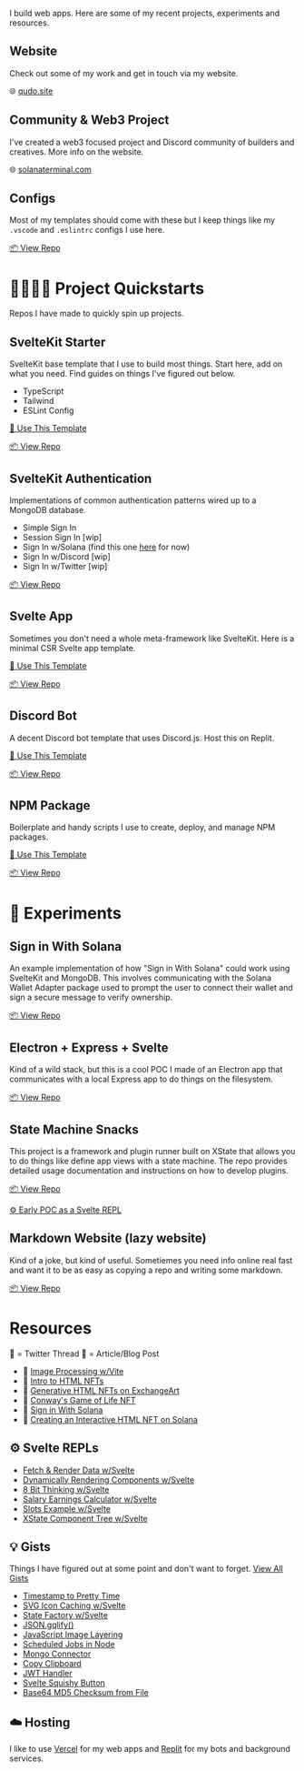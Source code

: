 I build web apps. Here are some of my recent projects, experiments and resources.

## Website
Check out some of my work and get in touch via my website.

🌐 [qudo.site](https://qudo.site)

## Community & Web3 Project
I've created a web3 focused project and Discord community of builders and creatives. More info on the website.

🌐 [solanaterminal.com](https://solanaterminal.com)

## Configs
Most of my templates should come with these but I keep things like my `.vscode` and `.eslintrc` configs I use here.

[📦 View Repo](https://github.com/qudo-code/qudo-code)

# 🏃🏻‍♂️💨 Project Quickstarts
Repos I have made to quickly spin up projects.


## SvelteKit Starter
SvelteKit base template that I use to build most things. Start here, add on what you need. Find guides on things I've figured out below.  

- TypeScript
- Tailwind
- ESLint Config

[🚀 Use This Template](https://github.com/qudo-code/template--sveltekit/generate)

[📦 View Repo](https://github.com/qudo-code/template--sveltekit)


## SvelteKit Authentication
Implementations of common authentication patterns wired up to a MongoDB database.

- Simple Sign In
- Session Sign In [wip]
- Sign In w/Solana (find this one [here](https://github.com/qudo-code/svelte-sign-in-with-solana) for now)
- Sign In w/Discord [wip]
- Sign In w/Twitter [wip]

[📦 View Repo](https://github.com/qudo-code/template--sveltekit-authentication)


## Svelte App
Sometimes you don't need a whole meta-framework like SvelteKit. Here is a minimal CSR Svelte app template.

[🚀 Use This Template](https://github.com/qudo-code/template--svelte/generate)

[📦 View Repo](https://github.com/qudo-code/template--svelte)



## Discord Bot
A decent Discord bot template that uses Discord.js. Host this on Replit.

[🚀 Use This Template](https://github.com/qudo-code/template--discord-bot/generate)

[📦 View Repo](https://github.com/qudo-code/template--discord-bot)



## NPM Package
Boilerplate and handy scripts I use to create, deploy, and manage NPM packages.

[🚀 Use This Template](https://github.com/qudo-code/template--npm-package/generate)

[📦 View Repo](https://github.com/qudo-code/template--npm-package)



# 🧪 Experiments
## Sign in With Solana
An example implementation of how "Sign in With Solana" could work using SvelteKit and MongoDB. This involves communicating with the Solana Wallet Adapter package used to prompt the user to connect their wallet and sign a secure message to verify ownership.

[📦 View Repo](https://github.com/qudo-code/svelte-sign-in-with-solana)



## Electron + Express + Svelte
Kind of a wild stack, but this is a cool POC I made of an Electron app that communicates with a local Express app to do things on the filesystem.

[📦 View Repo](https://github.com/qudo-code/template--electron-express-svelte)



## State Machine Snacks
This project is a framework and plugin runner built on XState that allows you to do things like define app views with a state machine. The repo provides detailed usage documentation and instructions on how to develop plugins.

[📦 View Repo](https://github.com/qudo-code/template--electron-express-svelte)

[⚙️ Early POC as a Svelte REPL](https://svelte.dev/repl/41dcf49502434b6a9a22acd5d042bfae?version=3.55.0)



## Markdown Website (lazy website)
Kind of a joke, but kind of useful. Sometiemes you need info online real fast and want it to be as easy as copying a repo and writing some markdown.

[📦 View Repo](https://github.com/qudo-code/template--markdown-website)


# Resources
🧵 = Twitter Thread
📝 = Article/Blog Post
- 🧵 [Image Processing w/Vite](https://twitter.com/_qudo/status/1609985428593184768?s=20&t=vIUWBh0_pWh2RuNitoCiFA)
- 🧵 [Intro to HTML NFTs](https://twitter.com/_qudo/status/1586860095841128449?s=20&t=9forSndJ2zDRblOU3Yv6_g)
- 🧵 [Generative HTML NFTs on ExchangeArt](https://twitter.com/_qudo/status/1591151089164095490?s=20&t=9forSndJ2zDRblOU3Yv6_g)
- 🧵 [Conway's Game of Life NFT](https://twitter.com/_qudo/status/1592177938761666561?s=20&t=9forSndJ2zDRblOU3Yv6_g)
- 🧵 [Sign in With Solana](https://twitter.com/_qudo/status/1593740408861134848?s=20&t=IIk1pvuA-4g8pHLAPygqyQ)
- 📝 [Creating an Interactive HTML NFT on Solana](https://medium.com/@qudo_40051/creating-an-interactive-html-nft-on-solana-46ab19d116e0)


## ⚙️ Svelte REPLs
- [Fetch & Render Data w/Svelte](https://svelte.dev/repl/4cab5caa7a5d40cbabced320290ec820?version=3.55.0)
- [Dynamically Rendering Components w/Svelte](https://svelte.dev/repl/106907cedf3d4de9a65976315f43a03b?version=3.55.0)
- [8 Bit Thinking w/Svelte](https://svelte.dev/repl/5d38d199f3494c45a76e05d2d480ae54?version=3.55.0)
- [Salary Earnings Calculator w/Svelte](https://svelte.dev/repl/761588a2136e462c90c50e712bd21e07?version=3.55.0)
- [Slots Example w/Svelte](https://svelte.dev/repl/9ade514ff7194613b8367e225afd1c2a?version=3.55.0)
- [XState Component Tree w/Svelte](https://svelte.dev/repl/41dcf49502434b6a9a22acd5d042bfae?version=3.55.0)

## 💡 Gists
Things I have figured out at some point and don't want to forget.
[View All Gists](https://gist.github.com/qudo-code)
- [Timestamp to Pretty Time](https://gist.github.com/qudo-code/f33653cff0b5431914fa64cd45c223d9)
- [SVG Icon Caching w/Svelte](https://gist.github.com/qudo-code/5ab764ea1787f5d5475f5493d27a7ec7)
- [State Factory w/Svelte](https://gist.github.com/qudo-code/e241814d8448d0c1cccb4b998eda5cea)
- [JSON.gqlify()](https://gist.github.com/qudo-code/391bace184936e20ea4cf091db896814)
- [JavaScript Image Layering](https://gist.github.com/qudo-code/3797880ed684487b5f3ac558c4fdb7ef)
- [Scheduled Jobs in Node](https://gist.github.com/qudo-code/e084f13b5ad6b80fdbbad250fdcf7b30)
- [Mongo Connector](https://gist.github.com/qudo-code/17b1a25286afdc85b53a8ea335d1e9b1) 
- [Copy Clipboard](https://gist.github.com/qudo-code/5c57429358b109b35ab0dd5464ff5ebe)
- [JWT Handler](https://gist.github.com/qudo-code/1fbfd0c5cff71eb94a0c82649a97f631)
- [Svelte Squishy Button](https://gist.github.com/qudo-code/d7d1f13b420aabff1bf7aaa60bf60a3a)
- [Base64 MD5 Checksum from File](https://gist.github.com/qudo-code/b985509f1656ee41db721059790dfbe4)

## ☁️ Hosting
I like to use [Vercel](https://vercel.com/) for my web apps and [Replit](https://replit.com/) for my bots and background services. 
